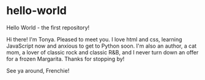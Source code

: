# hello-world
Hello World - the first repository!

Hi there! I'm Tonya. Pleased to meet you.
I love html and css, learning JavaScript now and anxious to get to Python soon. I'm also an author, a cat mom, a lover of classic rock and classic R&B, and I never turn down an offer for a frozen Margarita. Thanks for stopping by!

See ya around, Frenchie!

